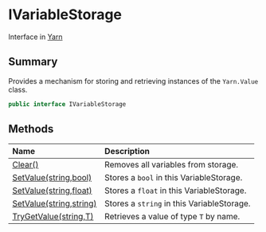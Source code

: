 # IVariableStorage

Interface in [Yarn](api/csharp/yarn.md)

## Summary

Provides a mechanism for storing and retrieving instances
of the  <code>Yarn.Value</code>  class.

```csharp
public interface IVariableStorage
```

## Methods

|Name|Description|
|:---|:---|
|[Clear()](api/csharp/yarn.ivariablestorage.clear.md)|Removes all variables from storage.|
|[SetValue(string,bool)](api/csharp/yarn.ivariablestorage.setvalue-3.md)|Stores a  <code>bool</code>  in this VariableStorage.|
|[SetValue(string,float)](api/csharp/yarn.ivariablestorage.setvalue-2.md)|Stores a  <code>float</code>  in this VariableStorage.|
|[SetValue(string,string)](api/csharp/yarn.ivariablestorage.setvalue-1.md)|Stores a  <code>string</code>  in this VariableStorage.|
|[TryGetValue(string,T)](api/csharp/yarn.ivariablestorage.trygetvalue.md)|Retrieves a value of type  <code>T</code>  by name.|

